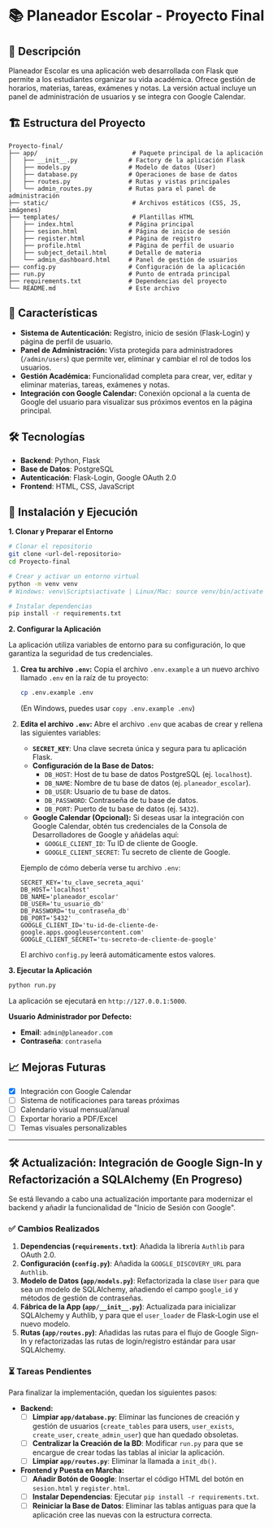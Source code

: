 # 📚 Planeador Escolar - Proyecto Final

## 🎯 Descripción

Planeador Escolar es una aplicación web desarrollada con Flask que permite a los estudiantes organizar su vida académica. Ofrece gestión de horarios, materias, tareas, exámenes y notas. La versión actual incluye un panel de administración de usuarios y se integra con Google Calendar.

## 🏗️ Estructura del Proyecto

```
Proyecto-final/
├── app/                          # Paquete principal de la aplicación
│   ├── __init__.py              # Factory de la aplicación Flask
│   ├── models.py                # Modelo de datos (User)
│   ├── database.py              # Operaciones de base de datos
│   ├── routes.py                # Rutas y vistas principales
│   └── admin_routes.py          # Rutas para el panel de administración
├── static/                       # Archivos estáticos (CSS, JS, imágenes)
├── templates/                    # Plantillas HTML
│   ├── index.html               # Página principal
│   ├── sesion.html              # Página de inicio de sesión
│   ├── register.html            # Página de registro
│   ├── profile.html             # Página de perfil de usuario
│   ├── subject_detail.html      # Detalle de materia
│   └── admin_dashboard.html     # Panel de gestión de usuarios
├── config.py                    # Configuración de la aplicación
├── run.py                       # Punto de entrada principal
├── requirements.txt             # Dependencias del proyecto
└── README.md                    # Este archivo
```

## 🚀 Características

*   **Sistema de Autenticación:** Registro, inicio de sesión (Flask-Login) y página de perfil de usuario.
*   **Panel de Administración:** Vista protegida para administradores (`/admin/users`) que permite ver, eliminar y cambiar el rol de todos los usuarios.
*   **Gestión Académica:** Funcionalidad completa para crear, ver, editar y eliminar materias, tareas, exámenes y notas.
*   **Integración con Google Calendar:** Conexión opcional a la cuenta de Google del usuario para visualizar sus próximos eventos en la página principal.

## 🛠️ Tecnologías

*   **Backend**: Python, Flask
*   **Base de Datos**: PostgreSQL
*   **Autenticación**: Flask-Login, Google OAuth 2.0
*   **Frontend**: HTML, CSS, JavaScript

## 🚀 Instalación y Ejecución

**1. Clonar y Preparar el Entorno**

```bash
# Clonar el repositorio
git clone <url-del-repositorio>
cd Proyecto-final

# Crear y activar un entorno virtual
python -m venv venv
# Windows: venv\Scripts\activate | Linux/Mac: source venv/bin/activate

# Instalar dependencias
pip install -r requirements.txt
```

**2. Configurar la Aplicación**

La aplicación utiliza variables de entorno para su configuración, lo que garantiza la seguridad de tus credenciales.

1.  **Crea tu archivo `.env`:**
    Copia el archivo `.env.example` a un nuevo archivo llamado `.env` en la raíz de tu proyecto:
    ```bash
    cp .env.example .env
    ```
    (En Windows, puedes usar `copy .env.example .env`)

2.  **Edita el archivo `.env`:**
    Abre el archivo `.env` que acabas de crear y rellena las siguientes variables:

    *   **`SECRET_KEY`**: Una clave secreta única y segura para tu aplicación Flask.
    *   **Configuración de la Base de Datos:**
        *   `DB_HOST`: Host de tu base de datos PostgreSQL (ej. `localhost`).
        *   `DB_NAME`: Nombre de tu base de datos (ej. `planeador_escolar`).
        *   `DB_USER`: Usuario de tu base de datos.
        *   `DB_PASSWORD`: Contraseña de tu base de datos.
        *   `DB_PORT`: Puerto de tu base de datos (ej. `5432`).
    *   **Google Calendar (Opcional):** Si deseas usar la integración con Google Calendar, obtén tus credenciales de la Consola de Desarrolladores de Google y añádelas aquí:
        *   `GOOGLE_CLIENT_ID`: Tu ID de cliente de Google.
        *   `GOOGLE_CLIENT_SECRET`: Tu secreto de cliente de Google.

    Ejemplo de cómo debería verse tu archivo `.env`:
    ```
    SECRET_KEY='tu_clave_secreta_aqui'
    DB_HOST='localhost'
    DB_NAME='planeador_escolar'
    DB_USER='tu_usuario_db'
    DB_PASSWORD='tu_contraseña_db'
    DB_PORT='5432'
    GOOGLE_CLIENT_ID='tu-id-de-cliente-de-google.apps.googleusercontent.com'
    GOOGLE_CLIENT_SECRET='tu-secreto-de-cliente-de-google'
    ```
    El archivo `config.py` leerá automáticamente estos valores.

**3. Ejecutar la Aplicación**

```bash
python run.py
```

La aplicación se ejecutará en `http://127.0.0.1:5000`.

**Usuario Administrador por Defecto:**
*   **Email**: `admin@planeador.com`
*   **Contraseña**: `contraseña`

## 📈 Mejoras Futuras

- [x] Integración con Google Calendar
- [ ] Sistema de notificaciones para tareas próximas
- [ ] Calendario visual mensual/anual
- [ ] Exportar horario a PDF/Excel
- [ ] Temas visuales personalizables

---

## 🛠️ Actualización: Integración de Google Sign-In y Refactorización a SQLAlchemy (En Progreso)

Se está llevando a cabo una actualización importante para modernizar el backend y añadir la funcionalidad de "Inicio de Sesión con Google".

### ✅ Cambios Realizados

1.  **Dependencias (`requirements.txt`)**: Añadida la librería `Authlib` para OAuth 2.0.
2.  **Configuración (`config.py`)**: Añadida la `GOOGLE_DISCOVERY_URL` para `Authlib`.
3.  **Modelo de Datos (`app/models.py`)**: Refactorizada la clase `User` para que sea un modelo de SQLAlchemy, añadiendo el campo `google_id` y métodos de gestión de contraseñas.
4.  **Fábrica de la App (`app/__init__.py`)**: Actualizada para inicializar SQLAlchemy y Authlib, y para que el `user_loader` de Flask-Login use el nuevo modelo.
5.  **Rutas (`app/routes.py`)**: Añadidas las rutas para el flujo de Google Sign-In y refactorizadas las rutas de login/registro estándar para usar SQLAlchemy.

### ⏳ Tareas Pendientes

Para finalizar la implementación, quedan los siguientes pasos:

*   **Backend:**
    - [ ] **Limpiar `app/database.py`**: Eliminar las funciones de creación y gestión de usuarios (`create_tables` para users, `user_exists`, `create_user`, `create_admin_user`) que han quedado obsoletas.
    - [ ] **Centralizar la Creación de la BD**: Modificar `run.py` para que se encargue de crear todas las tablas al iniciar la aplicación.
    - [ ] **Limpiar `app/routes.py`**: Eliminar la llamada a `init_db()`.

*   **Frontend y Puesta en Marcha:**
    - [ ] **Añadir Botón de Google**: Insertar el código HTML del botón en `sesion.html` y `register.html`.
    - [ ] **Instalar Dependencias**: Ejecutar `pip install -r requirements.txt`.
    - [ ] **Reiniciar la Base de Datos**: Eliminar las tablas antiguas para que la aplicación cree las nuevas con la estructura correcta.